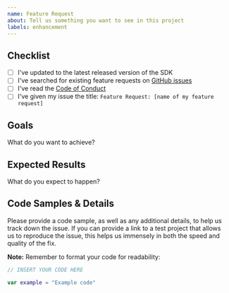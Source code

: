 ```yaml
---
name: Feature Request
about: Tell us something you want to see in this project
labels: enhancement
---
```


## Checklist

- [ ] I've updated to the latest released version of the SDK
- [ ] I've searched for existing feature requests on [GitHub issues](https://github.com/facebook/facebook-sdk-for-unity/issues)
- [ ] I've read the [Code of Conduct](CODE_OF_CONDUCT.md)
- [ ] I've given my issue the title: `Feature Request: [name of my feature request]`

## Goals

What do you want to achieve?

## Expected Results

What do you expect to happen?

## Code Samples & Details

Please provide a code sample, as well as any additional details, to help us track down the issue. If you can provide a link to a test project that allows us to reproduce the issue, this helps us immensely in both the speed and quality of the fix.

**Note:** Remember to format your code for readability:

```swift
// INSERT YOUR CODE HERE

var example = "Example code"
```
